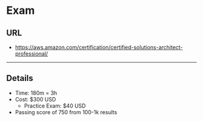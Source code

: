 # Exam

## URL
* https://aws.amazon.com/certification/certified-solutions-architect-professional/

---

## Details
* Time: 180m = 3h
* Cost: $300 USD
  * Practice Exam: $40 USD
* Passing score of 750 from 100-1k results
